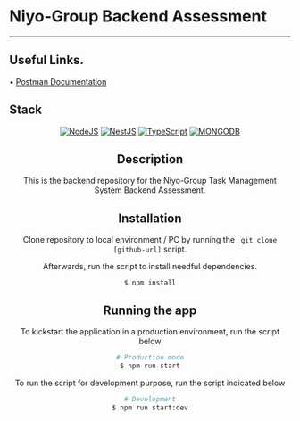 # Niyo-Group Backend Assessment

---

## Useful Links.

•⁠  ⁠[Postman Documentation](https://documenter.getpostman.com/view/27074715/2sA3QmDuXM)

## Stack

<div align="center">

<a href="">![NodeJS](https://img.shields.io/badge/node.js-6DA55F?style=for-the-badge&logo=node.js&logoColor=white)</a>
<a href="">![NestJS](https://img.shields.io/badge/nestjs-%23E0234E.svg?style=for-the-badge&logo=nestjs&logoColor=white)</a>
<a href="">![TypeScript](https://img.shields.io/badge/typescript-%23007ACC.svg?style=for-the-badge&logo=typescript&logoColor=white)</a>
<a href="">![MONGODB](https://img.shields.io/badge/mongodb-%23007ACC.svg?style=for-the-badge&logo=mongodb&logoColor=white)</a>

</div>

<div align="center">




## Description

This is the backend repository for the Niyo-Group Task Management System Backend Assessment.

## Installation
Clone repository to local environment / PC by running the ``` git clone [github-url]```  script.

Afterwards, run the script to install needful dependencies.
```
$ npm install
```

## Running the app
To kickstart the application in a production environment, run the script below
```bash
# Production mode
$ npm run start
```

To run the script for development purpose, run the script indicated below

```bash
# Development
$ npm run start:dev
```